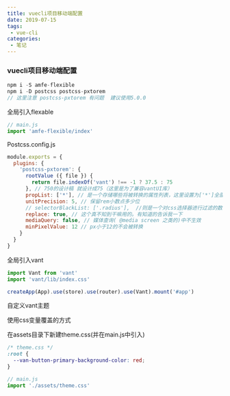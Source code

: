 ```yaml
---
title: vuecli项目移动端配置
date: 2019-07-15
tags:
 - vue-cli
categories: 
 - 笔记
---
```

### vuecli项目移动端配置

```javascript
npm i -S amfe-flexible
npm i -D postcss postcss-pxtorem
// 这里注意 postcss-pxtorem 有问题  建议使用5.0.0
```

全局引入flexable

```javascript
// main.js
import 'amfe-flexible/index'
```

Postcss.config.js

```javascript
module.exports = {
  plugins: {
    'postcss-pxtorem': {
      rootValue ({ file }) {
        return file.indexOf('vant') !== -1 ? 37.5 : 75
      }, // 750的设计稿 就设计成75（这里是为了兼容vantUI库）
      propList: ['*'], // 是一个存储哪些将被转换的属性列表，这里设置为['*']全部，假设需要仅对边框进行设置，可以写['*', '!border*']
      unitPrecision: 5, // 保留rem小数点多少位
      // selectorBlackList: ['.radius'],  //则是一个对css选择器进行过滤的数组，比如你设置为['fs']，那例如fs-xl类名，里面有关px的样式将不被转换，这里也支持正则写法。
      replace: true, // 这个真不知到干嘛用的。有知道的告诉我一下
      mediaQuery: false, // 媒体查询( @media screen 之类的)中不生效
      minPixelValue: 12 // px小于12的不会被转换
    }
  }
}
```

全局引入vant

```javascript
import Vant from 'vant'
import 'vant/lib/index.css'

createApp(App).use(store).use(router).use(Vant).mount('#app')
```

自定义vant主题

使用css变量覆盖的方式

在assets目录下新建theme.css(并在main.js中引入)

```css
/* theme.css */
:root {
  --van-button-primary-background-color: red;
}
```

```javascript
// main.js
import './assets/theme.css'
```
